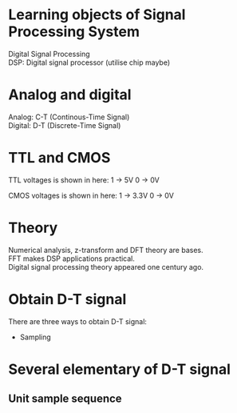 # Learning objects of Signal Processing System
Digital Signal Processing  
DSP: Digital signal processor (utilise chip maybe)

# Analog and digital
Analog: C-T (Continous-Time Signal)  
Digital: D-T (Discrete-Time Signal)

# TTL and CMOS

TTL voltages is shown in here:
    1 -> 5V
    0 -> 0V

CMOS voltages is shown in here:
    1 -> 3.3V
    0 -> 0V

# Theory
Numerical analysis, z-transform and DFT theory are bases.  
FFT makes DSP applications practical.  
Digital signal processing theory appeared one century ago.

# Obtain D-T signal
There are three ways to obtain D-T signal:
* Sampling

# Several elementary of D-T signal
## Unit sample sequence
